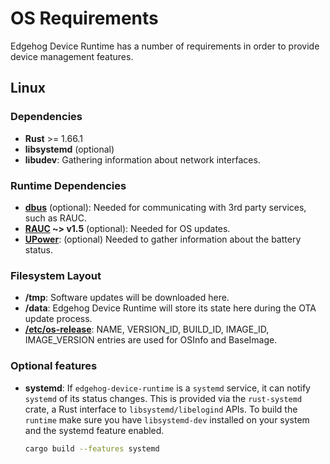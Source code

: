<!---
  Copyright 2022 SECO Mind Srl

  SPDX-License-Identifier: Apache-2.0
-->

# OS Requirements

Edgehog Device Runtime has a number of requirements in order to provide device
management features.

## Linux

### Dependencies

- **Rust** >= 1.66.1
- **libsystemd** (optional)
- **libudev**: Gathering information about network interfaces.

### Runtime Dependencies

- **[dbus](https://www.freedesktop.org/wiki/Software/dbus/)** (optional):
  Needed for communicating with 3rd party services, such as RAUC.
- **[RAUC](https://rauc.io/) ~> v1.5** (optional): Needed for OS updates.
- **[UPower](https://upower.freedesktop.org/)**: (optional) Needed to gather
  information about the battery status.

### Filesystem Layout

- **/tmp**: Software updates will be downloaded here.
- **/data**: Edgehog Device Runtime will store its state here during the OTA
  update process.
- **[/etc/os-release](https://www.freedesktop.org/software/systemd/man/os-release.html)**:
  NAME, VERSION_ID, BUILD_ID, IMAGE_ID, IMAGE_VERSION entries are used for
  OSInfo and BaseImage.

### Optional features

- **systemd**: If `edgehog-device-runtime` is a `systemd` service, it can
  notify `systemd` of its status changes. This is provided via the
  `rust-systemd` crate, a Rust interface to `libsystemd/libelogind` APIs. To
  build the `runtime` make sure you have `libsystemd-dev` installed on your
  system and the systemd feature enabled.
  ```sh
  cargo build --features systemd
  ```
